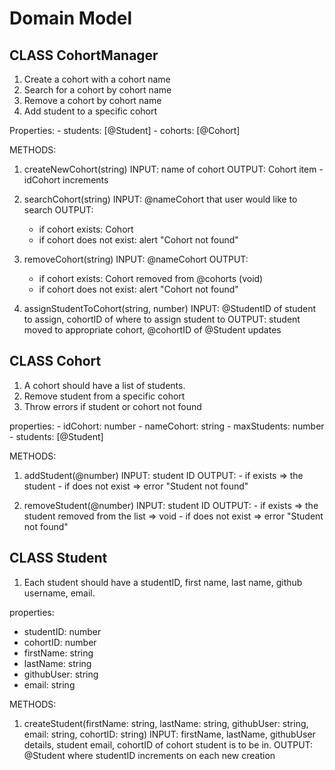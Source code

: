 # Domain Model

## CLASS CohortManager

1. Create a cohort with a cohort name
2. Search for a cohort by cohort name
3. Remove a cohort by cohort name
4. Add student to a specific cohort

Properties: - students: [@Student] - cohorts: [@Cohort]

METHODS:

1. createNewCohort(string)
   INPUT: name of cohort
   OUTPUT: Cohort item - idCohort increments

2. searchCohort(string)
   INPUT: @nameCohort that user would like to search
   OUTPUT:

   - if cohort exists: Cohort
   - if cohort does not exist: alert "Cohort not found"

3. removeCohort(string)
   INPUT: @nameCohort
   OUTPUT:

   - if cohort exists: Cohort removed from @cohorts (void)
   - if cohort does not exist: alert "Cohort not found"

4. assignStudentToCohort(string, number)
   INPUT: @StudentID of student to assign, cohortID of where to assign student to
   OUTPUT: student moved to appropriate cohort, @cohortID of @Student updates

## CLASS Cohort

1. A cohort should have a list of students.
2. Remove student from a specific cohort
3. Throw errors if student or cohort not found

properties: - idCohort: number - nameCohort: string - maxStudents: number - students: [@Student]

METHODS:

1. addStudent(@number)
   INPUT: student ID
   OUTPUT: - if exists => the student - if does not exist => error "Student not found"

2. removeStudent(@number)
   INPUT: student ID
   OUTPUT: - if exists => the student removed from the list => void - if does not exist => error "Student not found"

## CLASS Student

1. Each student should have a studentID, first name, last name, github username, email.

properties:

- studentID: number
- cohortID: number
- firstName: string
- lastName: string
- githubUser: string
- email: string

METHODS:

1. createStudent(firstName: string, lastName: string, githubUser: string, email: string, cohortID: string)
   INPUT: firstName, lastName, githubUser details, student email, cohortID of cohort student is to be in.
   OUTPUT: @Student where studentID increments on each new creation
